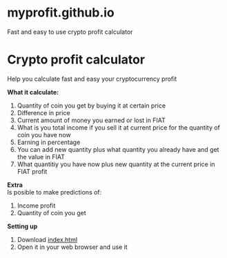# myprofit.github.io
Fast and easy to use crypto profit calculator

# Crypto profit calculator
Help you calculate fast and easy your cryptocurrency profit

<b>What it calculate:</b>
1.  Quantity of coin you get by buying it at certain price
2.  Difference in price
3.  Current amount of money you earned or lost in FIAT
4.  What is you total income if you sell it at current price for the quantity of coin you have now
5.  Earning in percentage
6.  You can add new quantity plus what quantity you already have and get the value in FIAT
7.  What quantitiy you have now plus new quantity at the current price in FIAT profit

<b>Extra</b><br>
Is posible to make predictions of:
1.  Income profit
2.  Quantity of coin you get

<b>Setting up</b>
1.  Download [index.html](index.html)
2.  Open it in your web browser and use it
